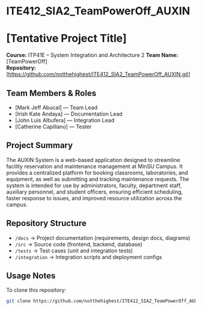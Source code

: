 # ITE412_SIA2_TeamPowerOff_AUXIN

# [Tentative Project Title]
**Course:** ITP41E – System Integration and Architecture 2
**Team Name:** [TeamPowerOff]  
**Repository:** [https://github.com/notthehighest/ITE412_SIA2_TeamPowerOff_AUXIN.git]
## Team Members & Roles
- [Mark Jeff Abucal] — Team Lead
- [Irish Kate Andaya] — Documentation Lead
- [John Luis Albufera] — Integration Lead
- [Catherine Capillano] — Tester
## Project Summary
The AUXIN System is a web-based application designed to streamline facility reservation and maintenance management at MinSU Campus. It provides a centralized platform for booking classrooms, laboratories, and equipment, as well as submitting and tracking maintenance requests. The system is intended for use by administrators, faculty, department staff, auxiliary personnel, and student officers, ensuring efficient scheduling, faster response to issues, and improved resource utilization across the campus.
## Repository Structure
- `/docs` → Project documentation (requirements, design docs, diagrams)  
- `/src` → Source code (frontend, backend, database)  
- `/tests` → Test cases (unit and integration tests)  
- `/integration` → Integration scripts and deployment configs  
## Usage Notes
To clone this repository:  
```bash
git clone https://github.com/notthehighest/ITE412_SIA2_TeamPowerOff_AUXIN.git